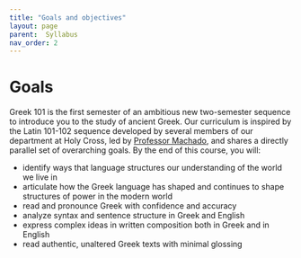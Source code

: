 ```yaml
---
title: "Goals and objectives"
layout: page
parent:  Syllabus
nav_order: 2
---
```


# Goals

Greek 101 is the first semester of an ambitious new two-semester sequence to introduce you to the study of ancient Greek.  Our curriculum is inspired by the Latin 101-102 sequence developed by several members of our department at Holy Cross, led by [Professor Machado](https://dominicmachado.github.io), and shares a directly parallel set of overarching goals.  By the end of this course, you will:

- identify ways that  language structures our understanding of the world we live in
- articulate how the Greek language has shaped and continues to shape structures of power in the modern world
- read and pronounce Greek with confidence and accuracy
- analyze syntax and sentence structure in Greek and English
- express complex ideas in written composition both in Greek and in English
- read authentic, unaltered Greek texts with minimal glossing

